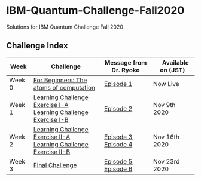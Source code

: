 # IBM-Quantum-Challenge-Fall2020
Solutions for IBM Quantum Challenge Fall 2020

## Challenge Index

| Week  | Challenge | Message from Dr. Ryoko |　Available on (JST) |
| ---     | ---    | --- |  --- |
| Week 0 |[For Beginners: The atoms of computation](exercises/week-0/ex_0_en.ipynb) | [Episode 1](https://youtu.be/eLw7fWb2xv4) |Now Live | 
| Week 1 |[Learning Challenge Exercise I-A](https://github.com/qiskit-community/IBMQuantumChallenge2020/blob/iqx/exercises/week-1/ex_1a_en.ipynb) <br/>[Learning Challenge Exercise I-B](https://github.com/qiskit-community/IBMQuantumChallenge2020/blob/iqx/exercises/week-1/ex_1b_en.ipynb)|  [Episode 2](https://youtu.be/f8TEd_51rHI) | Nov 9th 2020 | 
| Week 2  |[Learning Challenge Exercise II-A](https://github.com/qiskit-community/IBMQuantumChallenge2020/blob/main/exercises/week-2/ex_2a_en.ipynb) <br/>[Learning Challenge Exercise II-B](https://github.com/qiskit-community/IBMQuantumChallenge2020/blob/main/exercises/week-2/ex_2b_en.ipynb)| [Episode 3](https://youtu.be/kLizHnvTguE), [Episode 4](https://youtu.be/25PcR5Pn4hk) | Nov 16th 2020 |
| Week 3  |[Final Challenge](https://github.com/qiskit-community/IBMQuantumChallenge2020/blob/main/exercises/week-3/final_en.ipynb) | [Episode 5](https://youtu.be/Bkk5-j6rpoM), [Episode 6](https://youtu.be/0wXb8UWO-xs) | Nov 23rd 2020 |
